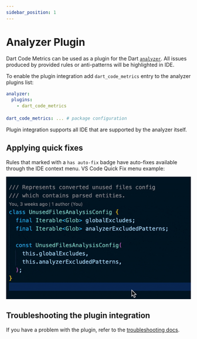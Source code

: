 ```yaml
---
sidebar_position: 1
---
```


# Analyzer Plugin

Dart Code Metrics can be used as a plugin for the Dart [`analyzer`](https://pub.dev/packages/analyzer). All issues produced by provided rules or anti-patterns will be highlighted in IDE.

To enable the plugin integration add `dart_code_metrics` entry to the analyzer plugins list:

```yaml title="analysis_options.yaml"
analyzer:
  plugins:
    - dart_code_metrics

dart_code_metrics: ... # package configuration
```

Plugin integration supports all IDE that are supported by the analyzer itself.

## Applying quick fixes

Rules that marked with a `has auto-fix` badge have auto-fixes available through the IDE context menu. VS Code Quick Fix menu example:

![VS Code example](../static/img/quick-fix.gif)

## Troubleshooting the plugin integration

If you have a problem with the plugin, refer to the [troubleshooting docs](https://github.com/dart-code-checker/dart-code-metrics/blob/master/TROUBLESHOOTING.md).
